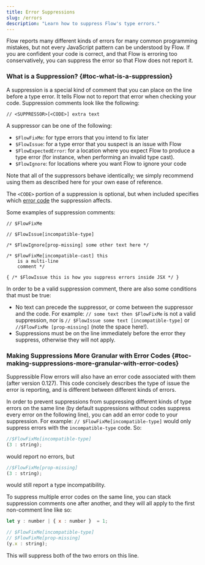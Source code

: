 ```yaml
---
title: Error Suppressions
slug: /errors
description: "Learn how to suppress Flow's type errors."
---
```


Flow reports many different kinds of errors for many common programming mistakes, but not every JavaScript pattern can be understood by Flow.
If you are confident your code is correct, and that Flow is
erroring too conservatively, you can suppress the error so that
Flow does not report it.

### What is a Suppression? {#toc-what-is-a-suppression}

A suppression is a special kind of comment that you can place on the line before a type
error. It tells Flow not to report that error when checking your code. Suppression
comments look like the following:

```
// <SUPPRESSOR>[<CODE>] extra text
```

A suppressor can be one of the following:
- `$FlowFixMe`: for type errors that you intend to fix later
- `$FlowIssue`: for a type error that you suspect is an issue with Flow
- `$FlowExpectedError`: for a location where you expect Flow to produce a type error (for instance, when performing an invalid type cast).
- `$FlowIgnore`: for locations where you want Flow to ignore your code

Note that all of the suppressors behave identically; we simply recommend using them as described here for your own ease of reference.

The `<CODE>` portion of a suppression is optional, but when included specifies which [error code](#toc-making-suppressions-more-granular-with-error-codes) the suppression affects.

Some examples of suppression comments:

```
// $FlowFixMe

// $FlowIssue[incompatible-type]

/* $FlowIgnore[prop-missing] some other text here */

/* $FlowFixMe[incompatible-cast] this
    is a multi-line
    comment */

{ /* $FlowIssue this is how you suppress errors inside JSX */ }
```

In order to be a valid suppression comment, there are also some conditions that must be true:
- No text can precede the suppressor, or come between the suppressor and the code. For example: `// some text then $FlowFixMe` is not a valid suppression, nor is `// $FlowIssue some text [incompatible-type]` or ` //$FlowFixMe [prop-missing]` (note the space here!).
- Suppressions must be on the line immediately before the error they suppress, otherwise they will not apply.

### Making Suppressions More Granular with Error Codes {#toc-making-suppressions-more-granular-with-error-codes}

Suppressible Flow errors will also have an error code associated with them (after version 0.127). This code concisely describes the type of issue the error is reporting, and is different between different kinds of errors.

In order to prevent suppressions from suppressing different kinds of type errors on the same line (by default suppressions without codes suppress every error on the following line), you can add an error code to your suppression. For example: `// $FlowFixMe[incompatible-type]` would only suppress errors with the `incompatible-type` code. So:

```js
//$FlowFixMe[incompatible-type]
(3 : string);
```
would report no errors, but
```js
//$FlowFixMe[prop-missing]
(3 : string);
```
would still report a type incompatibility.

To suppress multiple error codes on the same line, you can stack suppression comments one after another, and they will all apply to the first non-comment line like so:

```js
let y : number | { x : number }  = 1;

// $FlowFixMe[incompatible-type]
// $FlowFixMe[prop-missing]
(y.x : string);
```

This will suppress both of the two errors on this line.
